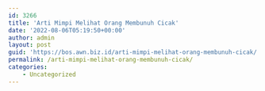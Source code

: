 ```yaml
---
id: 3266
title: 'Arti Mimpi Melihat Orang Membunuh Cicak'
date: '2022-08-06T05:19:50+00:00'
author: admin
layout: post
guid: 'https://bos.awn.biz.id/arti-mimpi-melihat-orang-membunuh-cicak/'
permalink: /arti-mimpi-melihat-orang-membunuh-cicak/
categories:
    - Uncategorized
---
```


